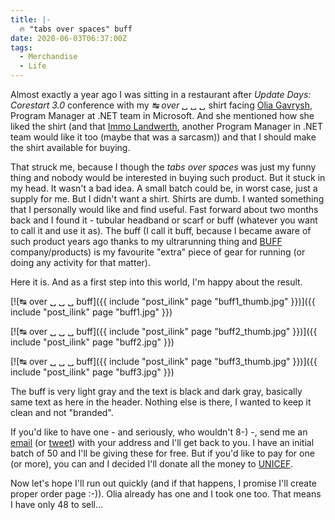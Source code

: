```yaml
---
title: |-
  🔥 "tabs over spaces" buff
date: 2020-06-03T06:37:00Z
tags:
  - Merchandise
  - Life
---
```

Almost exactly a year ago I was sitting in a restaurant after _Update Days: Corestart 3.0_ conference with my _↹ over ␣ ␣ ␣_ shirt facing [Olia Gavrysh][4], Program Manager at .NET team in Microsoft. And she mentioned how she liked the shirt (and that [Immo Landwerth][5], another Program Manager in .NET team would like it too (maybe that was a sarcasm)) and that I should make the shirt available for buying. 

<!-- excerpt -->

That struck me, because I though the _tabs over spaces_ was just my funny thing and nobody would be interested in buying such product. But it stuck in my head. It wasn't a bad idea. A small batch could be, in worst case, just a supply for me. But I didn't want a shirt. Shirts are dumb. I wanted something that I personally would like and find useful. Fast forward about two months back and I found it - tubular headband or scarf or buff (whatever you want to call it and use it as). The buff (I call it buff, because I became aware of such product years ago thanks to my ultrarunning thing and [BUFF][1] company/products) is my favourite "extra" piece of gear for running (or doing any activity for that matter).

Here it is. And as a first step into this world, I'm happy about the result. 

[![↹ over ␣ ␣ ␣ buff]({{ include "post_ilink" page "buff1_thumb.jpg" }})]({{ include "post_ilink" page "buff1.jpg" }})

[![↹ over ␣ ␣ ␣ buff]({{ include "post_ilink" page "buff2_thumb.jpg" }})]({{ include "post_ilink" page "buff2.jpg" }})

[![↹ over ␣ ␣ ␣ buff]({{ include "post_ilink" page "buff3_thumb.jpg" }})]({{ include "post_ilink" page "buff3.jpg" }})

The buff is very light gray and the text is black and dark gray, basically same text as here in the header. Nothing else is there, I wanted to keep it clean and not "branded".

If you'd like to have one - and seriously, who wouldn't 8-) -, send me an [email][2] (or [tweet][2]) with your address and I'll get back to you. I have an initial batch of 50 and I'll be giving these for free. But if you'd like to pay for one (or more), you can and I decided I'll donate all the money to [UNICEF][3].

Now let's hope I'll run out quickly (and if that happens, I promise I'll create proper order page :-)). Olia already has one and I took one too. That means I have only 48 to sell...

[1]: https://www.buff.com
[2]: /about
[3]: https://www.unicef.org/
[4]: https://twitter.com/oliagavrysh
[5]: https://twitter.com/terrajobst